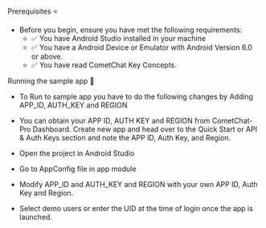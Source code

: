 Prerequisites ⭐
- Before you begin, ensure you have met the following requirements:
  - ✅   You have Android Studio installed in your machine
  - ✅   You have a Android Device or Emulator with Android Version 6.0 or above.
  - ✅   You have read CometChat Key Concepts.

Running the sample app 🚀
- To Run to sample app you have to do the following changes by Adding APP_ID, AUTH_KEY and REGION
- You can obtain your APP ID, AUTH KEY and REGION from CometChat-Pro Dashboard. Create new app and head over to the Quick Start or API & Auth Keys section and note the APP ID, Auth Key, and Region.

- Open the project in Android Studio
- Go to AppConfig file in app module
- Modify APP_ID and AUTH_KEY and REGION with your own APP ID, Auth Key and Region.
- Select demo users or enter the UID at the time of login once the app is launched.
